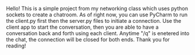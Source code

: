 Hello! This is a simple project from my networking class which uses python sockets to create a chatroom. As of right now, you can use PyCharm to run the client.py first then the server.py files to initiate a connection. Use the client app to start the conversation, then you are able to have a conversation back and forth using each client. Anytime "/q" is enetered into the chat, the connection will be closed for both ends. Thank you for reading!
